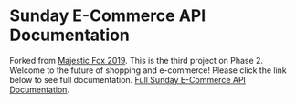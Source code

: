 # Sunday E-Commerce API Documentation
Forked from [Majestic Fox 2019](https://github.com/majestic-fox-2019/e-commerce "Majestic Fox 2019").
This is the third project on Phase 2.
Welcome to the future of shopping and e-commerce!
Please click the link below to see full documentation.
[Full Sunday E-Commerce API Documentation](https://documenter.getpostman.com/view/8807216/SzKVQHop?version=latest "Sunday Store API Documentation").